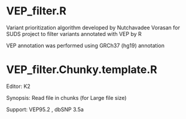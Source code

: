 # VEP_filter.R
Variant prioritization algorithm developed by Nutchavadee Vorasan for SUDS project to filter variants annotated with VEP by R

VEP annotation was performed using GRCh37 (hg19) annotation 

# VEP_filter.Chunky.template.R

Editor: K2

Synopsis: Read file in chunks (for Large file size)

Support: VEP95.2 , dbSNP 3.5a
